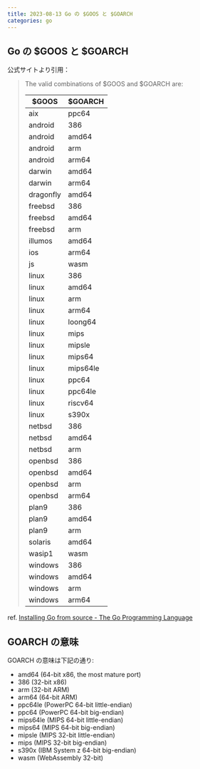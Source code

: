 ```yaml
---
title: 2023-08-13 Go の $GOOS と $GOARCH
categories: go
---
```


## Go の $GOOS と $GOARCH

公式サイトより引用：

> The valid combinations of $GOOS and $GOARCH are:
>
> | $GOOS      | $GOARCH   |
> |------------|-----------|
> | aix        | ppc64     |
> | android    | 386       |
> | android    | amd64     |
> | android    | arm       |
> | android    | arm64     |
> | darwin     | amd64     |
> | darwin     | arm64     |
> | dragonfly  | amd64     |
> | freebsd    | 386       |
> | freebsd    | amd64     |
> | freebsd    | arm       |
> | illumos    | amd64     |
> | ios        | arm64     |
> | js         | wasm      |
> | linux      | 386       |
> | linux      | amd64     |
> | linux      | arm       |
> | linux      | arm64     |
> | linux      | loong64   |
> | linux      | mips      |
> | linux      | mipsle    |
> | linux      | mips64    |
> | linux      | mips64le  |
> | linux      | ppc64     |
> | linux      | ppc64le   |
> | linux      | riscv64   |
> | linux      | s390x     |
> | netbsd     | 386       |
> | netbsd     | amd64     |
> | netbsd     | arm       |
> | openbsd    | 386       |
> | openbsd    | amd64     |
> | openbsd    | arm       |
> | openbsd    | arm64     |
> | plan9      | 386       |
> | plan9      | amd64     |
> | plan9      | arm       |
> | solaris    | amd64     |
> | wasip1     | wasm      |
> | windows    | 386       |
> | windows    | amd64     |
> | windows    | arm       |
> | windows    | arm64     |

ref. [Installing Go from source - The Go Programming Language](https://go.dev/doc/install/source#environment)

## GOARCH の意味

GOARCH の意味は下記の通り:

- amd64 (64-bit x86, the most mature port)
- 386 (32-bit x86)
- arm (32-bit ARM)
- arm64 (64-bit ARM)
- ppc64le (PowerPC 64-bit little-endian)
- ppc64 (PowerPC 64-bit big-endian)
- mips64le (MIPS 64-bit little-endian)
- mips64 (MIPS 64-bit big-endian)
- mipsle (MIPS 32-bit little-endian)
- mips (MIPS 32-bit big-endian)
- s390x (IBM System z 64-bit big-endian)
- wasm (WebAssembly 32-bit)
